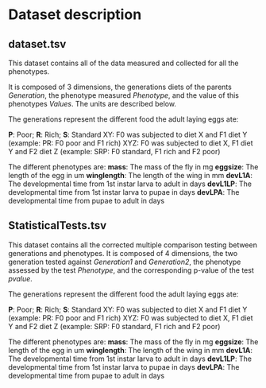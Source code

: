 # Dataset description

## dataset.tsv
This dataset contains all of the data measured and collected for all the phenotypes.

It is composed of 3 dimensions, the generations diets of the parents *Generation*, the phenotype measured *Phenotype*, and the value of this phenotypes *Values*. The units are described below.

The generations represent the different food the adult laying eggs ate:

**P**: Poor; **R**: Rich; **S**: Standard
XY: F0 was subjected to diet X and F1 diet Y (example: PR: F0 poor and F1 rich)
XYZ: F0 was subjected to diet X, F1 diet Y and F2 diet Z (example: SRP: F0 standard, F1 rich and F2 poor)

The different phenotypes are:
**mass**: The mass of the fly in mg
**eggsize**: The length of the egg in um
**winglength**: The length of the wing in mm
**devL1A**: The developmental time from 1st instar larva to adult in days
**devL1LP**: The developmental time from 1st instar larva to pupae in days
**devLPA**: The developmental time from pupae to adult in days

## StatisticalTests.tsv
This dataset contains all the corrected multiple comparison testing between generations and phenotypes.
It is composed of 4 dimensions, the two generation tested against *Generation1* and	*Generation2*, the phenotype assessed by the test *Phenotype*, and the corresponding p-value of the test *pvalue*.

The generations represent the different food the adult laying eggs ate:

**P**: Poor; **R**: Rich; **S**: Standard
XY: F0 was subjected to diet X and F1 diet Y (example: PR: F0 poor and F1 rich)
XYZ: F0 was subjected to diet X, F1 diet Y and F2 diet Z (example: SRP: F0 standard, F1 rich and F2 poor)

The different phenotypes are:
**mass**: The mass of the fly in mg
**eggsize**: The length of the egg in um
**winglength**: The length of the wing in mm
**devL1A**: The developmental time from 1st instar larva to adult in days
**devL1LP**: The developmental time from 1st instar larva to pupae in days
**devLPA**: The developmental time from pupae to adult in days
